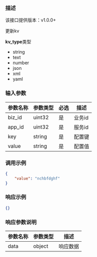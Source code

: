 ### 描述

该接口提供版本：v1.0.0+

更新kv

**kv_type**类型

- string
- text
- number
- json
- xml
- yaml



### 输入参数

| 参数名称 | 参数类型 | 必选 | 描述   |
| -------- | -------- | ---- | ------ |
| biz_id   | uint32   | 是   | 业务id |
| app_id   | uint32   | 是   | 服务id |
| key      | string   | 是   | 配置键 |
| value    | string   | 是   | 配置值 |

### 调用示例

```json
{
    "value": "nchbfdghf"
}
```

### 响应示例

```json
{}
```

### 响应参数说明

| 参数名称 | 参数类型 | 描述     |
| -------- | -------- | -------- |
| data     | object   | 响应数据 |